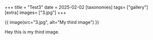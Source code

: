 +++
title = "Test3"
date = 2025-02-02
[taxonomies]
tags= ["gallery"]
[extra]
images= ["3.jpg"]
+++


{{ image(src="3.jpg", alt="My third image") }}

Hey this is my third image.
